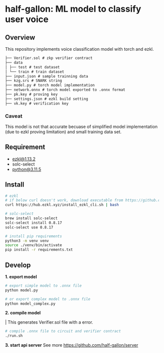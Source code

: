 # half-gallon: ML model to classify user voice

## Overview

This repository implements voice classification model with torch and ezkl.

```markdown
├── Verifier.sol # zkp verifier contract
├── data
│ ├── test # test dataset
│ └── train # train dataset
├── input.json # sample trainning data
├── kzg.srs # SNARK string
├── model.py # torch model implementation
├── network.onnx # torch model exported to .onnx format
├── pk.key # proving key
├── settings.json # ezkl build setting
├── vk.key # verification key
```

### Caveat

This model is not that accurate becuase of simplified model implementation (due to ezkl proving limitation) and small training data set.

## Requirement

- ezkl@1.13.2
- solc-select
- python@3.11.5

## Install

```bash
# ezkl
# if below curl doesn't work, download executable from https://github.com/zkonduit/ezkl/releases
curl https://hub.ezkl.xyz/install_ezkl_cli.sh | bash

# solc-select
brew install solc-select
solc-select install 0.8.17
solc-select use 0.8.17

# install pip requirements
python3 -m venv venv
source ./venv/bin/activate
pip install -r requirements.txt
```

## Develop

**1. export model**

```bash
# export simple model to .onnx file
python model.py

# or export complex model to .onnx file
python model_complex.py
```

**2. compile model**

| This generates Verifier.sol file with a error.

```bash
# compile .onnx file to circuit and verifier contract
./run.sh
```

**3. start api server**
See more https://github.com/half-gallon/server
